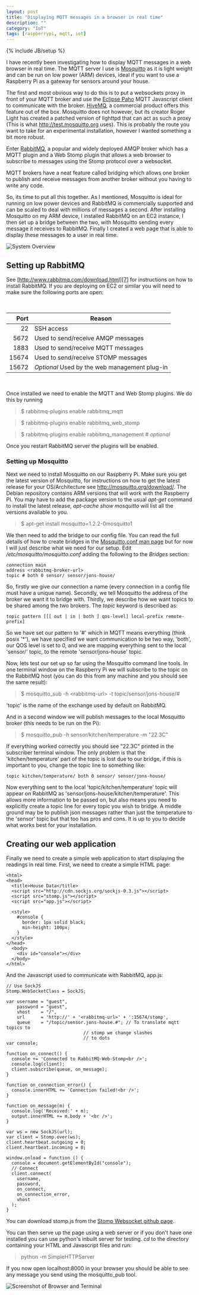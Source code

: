 ```yaml
---
layout: post
title: "Displaying MQTT messages in a browser in real time"
description: ""
category: "IoT"
tags: [raspberrypi, mqtt, iot]
---
```

{% include JB/setup %}

I have recently been investigating how to display MQTT messages in a web browser in real time. The MQTT server I use is [Mosquitto][3] as it is light weight and can be run on low power (ARM) devices, ideal if you want to use a Raspberry Pi as a gateway for sensors around your house. 

The first and most obvious way to do this is to put a websockets proxy in front of your MQTT broker and use the [Eclipse Paho][1] MQTT Javascript client to communicate with the broker. [HiveMQ][2], a commercial product offers this feature out of the box. Mosquitto does not however, but its creator Roger Light has created a patched version of lighttpd that can act as such a proxy (This is what http://test.mosquitto.org uses). This is probably the route you want to take for an experimental installation, however I wanted something a bit more robust.

Enter [RabbitMQ][4], a popular and widely deployed AMQP broker which has a MQTT plugin and a Web Stomp plugin that allows a web browser to subscribe to messages using the Stomp protocol over a websocket. 

MQTT brokers have a neat feature called bridging which allows one broker to publish and receive messages from another broker without you having to write any code. 

So, its time to put all this together. As I mentioned, Mosquitto is ideal for running on low power devices and RabbitMQ is commercially supported and can be scaled to deal with millions of messages a second. After installing Mosquitto on my ARM device, I installed RabbitMQ on an EC2 instance, I then set up a bridge between the two, with Mosquitto sending every message it receives to RabbitMQ. Finally I created a web page that is able to display these messages to a user in real time.

![System Overview](/assets/images/2013-11-02-comms_overview.png)

## Setting up RabbitMQ

See [http://www.rabbitmq.com/download.html][7] for instructions on how to install RabbitMQ. If you are deploying on EC2 or similar you will need to make sure the following ports are open:

<br />

Port    | Reason 
-------:|---------
22      | SSH access 
5672    | Used to send/receive AMQP messages 
1883    | Used to send/receive MQTT messages 
15674   | Used to send/receive STOMP messages 
15672   | *Optional* Used by the web management plug-in 

<br />

Once installed we need to enable the MQTT and Web Stomp plugins. We do this by running

> $ rabbitmq-plugins enable rabbitmq_mqtt

> $ rabbitmq-plugins enable rabbitmq\_web\_stomp

> $ rabbitmq-plugins enable rabbitmq_management # *optional* 


Once you restart RabbitMQ server the plugins will be enabled.

### Setting up Mosquitto

Next we need to install Mosquitto on our Raspberry Pi. Make sure you get the latest version of Mosquitto, for instructions on how to get the latest release for your OS/Architecture see http://mosquitto.org/download/. The Debian repository contains ARM versions that will work with the Raspberry PI. You may have to add the package version to the usual *apt-get* command to install the latest release, *apt-cache show mosquitto* will list all the versions available to you.

> $ apt-get install mosquitto=1.2.2-0mosquitto1

We then need to add the bridge to our config file. You can read the full details of how to create bridges in the [Mosquitto.conf man page][5] but for now I will just describe what we need for our setup. Edit */etc/mosquitto/mosquitto.conf* adding the following to the *Bridges* section:

    connection main
    address <rabbitmq-broker-url>
    topic # both 0 sensor/ sensor/jons-house/

So, firstly we give our connection a name (every connection in a config file must have a unique name). Secondly, we tell Mosquitto the address of the broker we want it to bridge with. Thirdly, we describe how we want topics to be shared among the two brokers. The *topic* keyword is described as:

    topic pattern [[[ out | in | both ] qos-level] local-prefix remote-prefix]

So we have set our pattern to '#' which in MQTT means everything (think posix '\*'), we have specified we want communication to be two way, 'both', our QOS level is set to 0, and we are mapping everything sent to the local 'sensor/' topic, to the remote 'sensor/jons-house' topic.

Now, lets test our set up so far using the Mosquitto command line tools. In one terminal window on the Raspberry Pi we will subscribe to the topic on the RabbitMQ host (you can do this from any machine and you should see the same result):

> $ mosquitto_sub -h &lt;rabbitmq-url&gt; -t topic/sensor/jons-house/#

'topic' is the name of the exchange used by default on RabbitMQ.

And in a second window we will publish messages to the local Mosquitto broker (this needs to be run on the Pi):

> $ mosquitto_pub -h sensor/kitchen/temperature -m "22.3C"

If everything worked correctly you should see "22.3C" printed in the subscriber terminal window. The only problem is that the 'kitchen/temperature' part of the topic is lost due to our bridge, if this is important to you, change the topic line to something like:

    topic kitchen/temperature/ both 0 sensor/ sensor/jons-house/
    
Now everything sent to the local 'topic/kitchen/temperature' topic will appear on RabbitMQ as 'sensor/jons-house/kitchen/temperature'. This allows more information to be passed on, but also means you need to explicitly create a topic line for every topic you wish to bridge. A middle ground may be to publish json messages rather than just the temperature to the 'sensor' topic but that too has pros and cons. It is up to you to decide what works best for your installation.

## Creating our web application

Finally we need to create a simple web application to start displaying the readings in real time. First, we need to create a simple HTML page:

    <html>
    <head>
      <title>House Data</title>
      <script src="http://cdn.sockjs.org/sockjs-0.3.js"></script>
      <script src="stomp.js"></script>
      <script src="app.js"></script>
 
      <style>
        #console {
          border: 1px solid black;
          min-height: 100px;
        }
      </style>
    </head>
      <body> 
        <div id="console"></div>    
      </body>
    </html>

And the Javascript used to communicate with RabbitMQ, app.js:

    // Use SockJS
    Stomp.WebSocketClass = SockJS;

    var username = "guest",
        password = "guest",
        vhost    = "/",
        url      = 'http://' + '<rabbitmq-url>' + ':15674/stomp',
        queue    = "/topic/sensor.jons-house.#"; // To translate mqtt topics to
        					     // stomp we change slashes 
        					     // to dots
    var console;

    function on_connect() {
      console += 'Connected to RabbitMQ-Web-Stomp<br />';
      console.log(client);
      client.subscribe(queue, on_message);
    }

    function on_connection_error() {
      console.innerHTML += 'Connection failed!<br />';
    }

    function on_message(m) {
      console.log('Received:' + m);
      output.innerHTML += m.body + '<br />';
    }

    var ws = new SockJS(url);
    var client = Stomp.over(ws);
    client.heartbeat.outgoing = 0;
    client.heartbeat.incoming = 0;

    window.onload = function () {
      console = document.getElementById("console");
      // Connect
      client.connect(
        username,
        password,
        on_connect,
        on_connection_error,
        vhost
      );
    }

You can download stomp.js from the [Stomp Websocket github page][6].

You can then serve up the page using a web server or if you don't have one installed you can use python's inbuilt server for testing. *cd* to the directory containing your HTML and Javascript files and run:

> python -m SimpleHTTPServer

If you now open localhost:8000 in your browser you should be able to see any message you send using the mosquitto_pub tool.


![Screenshot of Browser and Terminal](/assets/images/2013-11-02-mqtt_stomp_screenshot.png)

[1]: http://www.eclipse.org/paho/ "Eclipse Paho"
[2]: http://www.hivemq.com/ "HiveMQ"
[3]: http://mosquitto.org/ "Mosquitto"
[4]: http://www.rabbitmq.com/ "RabbitMQ"
[5]: http://mosquitto.org/man/mosquitto-conf-5.html "Mosquitto.conf Man Page"
[6]: https://github.com/jmesnil/stomp-websocket/ "Stomp Websockets"
[7]: http://www.rabbitmq.com/download.html "RabbitMQ Download"

